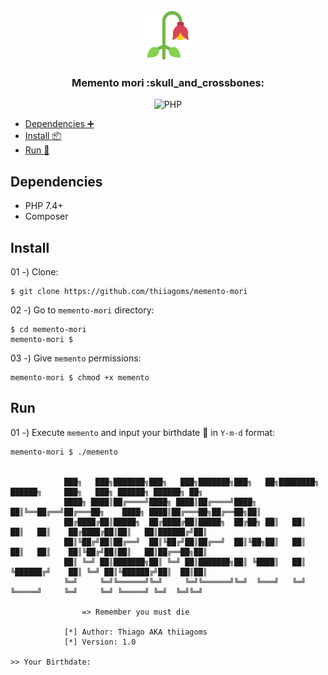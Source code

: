 <div align="center">
    <a href="https://github.com/thiiagoms/memento-mori">
        <img src="assets/img/flower.png" alt="Logo" width="80" height="80">
    </a>
    <h3 align="center">Memento mori :skull_and_crossbones: </h3>
   <p float="left">
        <img
            src="https://img.shields.io/badge/PHP-777BB4?style=for-the-badge&logo=php&logoColor=white"
            alt="PHP"
        >
    </p>
</div>

- [Dependencies :heavy_plus_sign:](#dependencies)
- [Install :package:](#install)
- [Run :runner:](#run)

## Dependencies
- PHP 7.4+
- Composer

## Install

01 -) Clone:
```shell
$ git clone https://github.com/thiiagoms/memento-mori
```

02 -) Go to `memento-mori` directory:
```shell
$ cd memento-mori
memento-mori $
```

03 -) Give `memento` permissions:
```shell
memento-mori $ chmod +x memento
```

## Run

01 -) Execute `memento` and input your birthdate :birthday: in `Y-m-d` format:
```shell
memento-mori $ ./memento


            ███╗   ███╗███████╗███╗   ███╗███████╗███╗   ██╗████████╗ ██████╗     ███╗   ███╗ ██████╗ ██████╗ ██╗
            ████╗ ████║██╔════╝████╗ ████║██╔════╝████╗  ██║╚══██╔══╝██╔═══██╗    ████╗ ████║██╔═══██╗██╔══██╗██║
            ██╔████╔██║█████╗  ██╔████╔██║█████╗  ██╔██╗ ██║   ██║   ██║   ██║    ██╔████╔██║██║   ██║██████╔╝██║
            ██║╚██╔╝██║██╔══╝  ██║╚██╔╝██║██╔══╝  ██║╚██╗██║   ██║   ██║   ██║    ██║╚██╔╝██║██║   ██║██╔══██╗██║
            ██║ ╚═╝ ██║███████╗██║ ╚═╝ ██║███████╗██║ ╚████║   ██║   ╚██████╔╝    ██║ ╚═╝ ██║╚██████╔╝██║  ██║██║
            ╚═╝     ╚═╝╚══════╝╚═╝     ╚═╝╚══════╝╚═╝  ╚═══╝   ╚═╝    ╚═════╝     ╚═╝     ╚═╝ ╚═════╝ ╚═╝  ╚═╝╚═╝
            
                => Remember you must die
                
            [*] Author: Thiago AKA thiiagoms
            [*] Version: 1.0
        
>> Your Birthdate: 
```